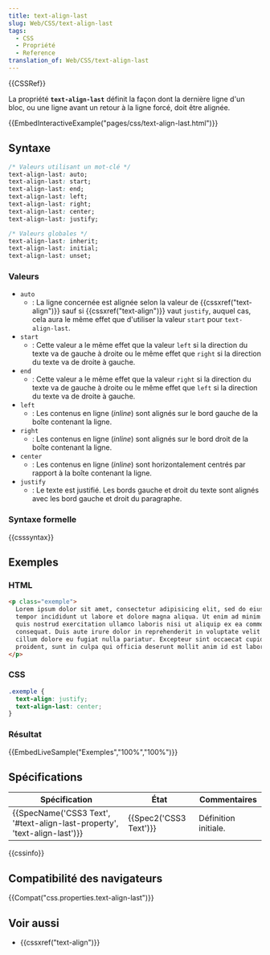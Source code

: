 ```yaml
---
title: text-align-last
slug: Web/CSS/text-align-last
tags:
  - CSS
  - Propriété
  - Reference
translation_of: Web/CSS/text-align-last
---
```

{{CSSRef}}

La propriété **`text-align-last`** définit la façon dont la dernière ligne d'un bloc, ou une ligne avant un retour à la ligne forcé, doit être alignée.

{{EmbedInteractiveExample("pages/css/text-align-last.html")}}

## Syntaxe

```css
/* Valeurs utilisant un mot-clé */
text-align-last: auto;
text-align-last: start;
text-align-last: end;
text-align-last: left;
text-align-last: right;
text-align-last: center;
text-align-last: justify;

/* Valeurs globales */
text-align-last: inherit;
text-align-last: initial;
text-align-last: unset;
```

### Valeurs

- `auto`
  - : La ligne concernée est alignée selon la valeur de {{cssxref("text-align")}} sauf si {{cssxref("text-align")}} vaut `justify`, auquel cas, cela aura le même effet que d'utiliser la valeur `start` pour `text-align-last`.
- `start`
  - : Cette valeur a le même effet que la valeur `left` si la direction du texte va de gauche à droite ou le même effet que `right` si la direction du texte va de droite à gauche.
- `end`
  - : Cette valeur a le même effet que la valeur `right` si la direction du texte va de gauche à droite ou le même effet que `left` si la direction du texte va de droite à gauche.
- `left`
  - : Les contenus en ligne (_inline_) sont alignés sur le bord gauche de la boîte contenant la ligne.
- `right`
  - : Les contenus en ligne (_inline_) sont alignés sur le bord droit de la boîte contenant la ligne.
- `center`
  - : Les contenus en ligne (_inline_) sont horizontalement centrés par rapport à la boîte contenant la ligne.
- `justify`
  - : Le texte est justifié. Les bords gauche et droit du texte sont alignés avec les bord gauche et droit du paragraphe.

### Syntaxe formelle

{{csssyntax}}

## Exemples

### HTML

```html
<p class="exemple">
  Lorem ipsum dolor sit amet, consectetur adipisicing elit, sed do eiusmod
  tempor incididunt ut labore et dolore magna aliqua. Ut enim ad minim veniam,
  quis nostrud exercitation ullamco laboris nisi ut aliquip ex ea commodo
  consequat. Duis aute irure dolor in reprehenderit in voluptate velit esse
  cillum dolore eu fugiat nulla pariatur. Excepteur sint occaecat cupidatat non
  proident, sunt in culpa qui officia deserunt mollit anim id est laborum.
</p>
```

### CSS

```css
.exemple {
  text-align: justify;
  text-align-last: center;
}
```

### Résultat

{{EmbedLiveSample("Exemples","100%","100%")}}

## Spécifications

| Spécification                                                                                    | État                         | Commentaires         |
| ------------------------------------------------------------------------------------------------ | ---------------------------- | -------------------- |
| {{SpecName('CSS3 Text', '#text-align-last-property', 'text-align-last')}} | {{Spec2('CSS3 Text')}} | Définition initiale. |

{{cssinfo}}

## Compatibilité des navigateurs

{{Compat("css.properties.text-align-last")}}

## Voir aussi

- {{cssxref("text-align")}}
